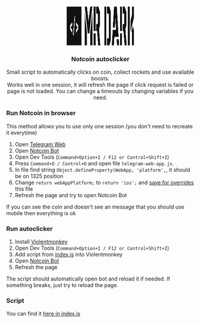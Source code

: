<p align="center">
    <picture align="center">
        <img width="180" height="104" src="who-im-i.svg">
    </picture><h3 align="center">Notcoin autoclicker</h3>
</p>
<p align="center">
    Small script to automatically clicks on coin, collect rockets and use available boosts.
    <br/>Works well in one session, it will refresh the page if click request is failed or page is not loaded. You can change a timeouts by changing variables if you need.
</p>

### Run Notcoin in browser

This method allows you to use only one session (you don't need to recreate it everytime)

1. Open [Telegram Web](https://web.telegram.org)
2. Open [Notcoin Bot](https://web.telegram.org/k/#@notcoin_bot)
3. Open Dev Tools (`Command+Option+I / F12 or Control+Shift+I`)
4. Press `Command+O / Control+O` and open file `telegram-web-app.js`.
5. In file find string `Object.defineProperty(WebApp, 'platform',`, it should be on 1325 position
6. Change `return webAppPlatform;` to `return 'ios';` and [save for overrides](https://senuravihanjayadeva.medium.com/local-overrides-in-chrome-devtools-f4a148de30c2#:~:text=Locate%20the%20file%20you%20want,overrides%E2%80%9D%20from%20the%20context%20menu.) this file
7. Refresh the page and try to open Notcoin Bot

If you can see the coin and doesn't see an message that you should use mobile then everything is ok

### Run autoclicker

1. Install [Violentmonkey](https://violentmonkey.github.io/)
2. Open Dev Tools (`Command+Option+I / F12 or Control+Shift+I`)
3. Add script from [index.js](https://github.com/dapie/notcoin-bot/blob/main/index.js) into Violentmonkey
4. Open [Notcoin Bot](https://web.telegram.org/k/#@notcoin_bot)
5. Refresh the page

The script should automatically open bot and reload it if needed. If something breaks, just try to reload the page.

### Script

You can find it [here in index.js](https://github.com/dapie/notcoin-bot/blob/main/index.js)
